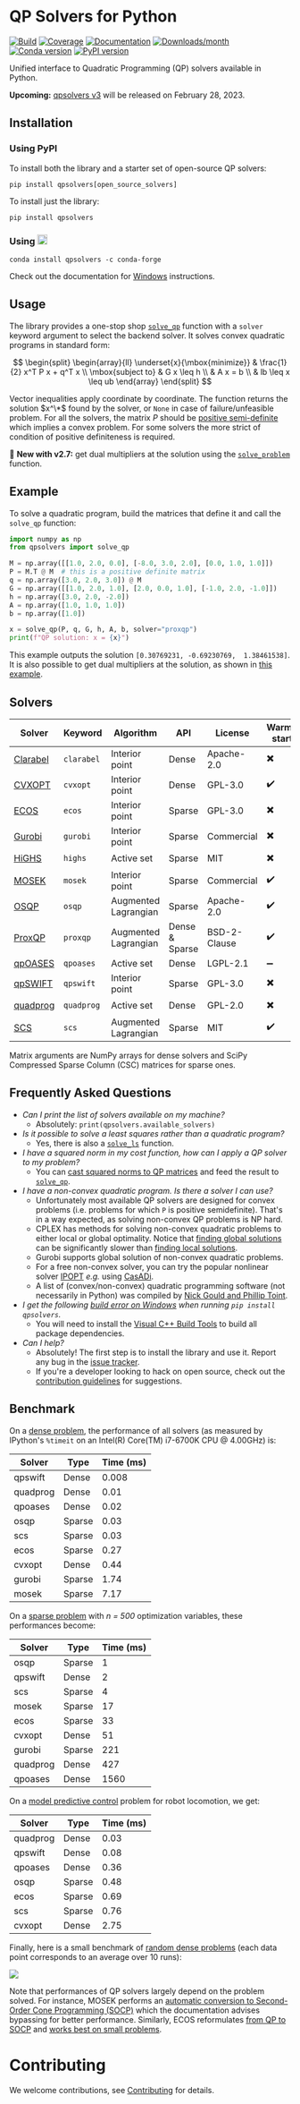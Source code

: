 # QP Solvers for Python

[![Build](https://img.shields.io/github/actions/workflow/status/qpsolvers/qpsolvers/test.yml?branch=master)](https://github.com/qpsolvers/qpsolvers/actions)
[![Coverage](https://coveralls.io/repos/github/qpsolvers/qpsolvers/badge.svg?branch=master)](https://coveralls.io/github/qpsolvers/qpsolvers?branch=master)
[![Documentation](https://img.shields.io/github/actions/workflow/status/qpsolvers/qpsolvers/docs.yml?branch=master&label=docs)](https://qpsolvers.github.io/qpsolvers/)
[![Downloads/month](https://pepy.tech/badge/qpsolvers/month)](https://pepy.tech/project/qpsolvers)
[![Conda version](https://img.shields.io/conda/vn/conda-forge/qpsolvers.svg)](https://anaconda.org/conda-forge/qpsolvers)
[![PyPI version](https://img.shields.io/pypi/v/qpsolvers)](https://pypi.org/project/qpsolvers/)

Unified interface to Quadratic Programming (QP) solvers available in Python.

**Upcoming:** [qpsolvers v3](https://github.com/qpsolvers/qpsolvers/discussions/147) will be released on February 28, 2023.

## Installation

### Using PyPI

To install both the library and a starter set of open-source QP solvers:

```console
pip install qpsolvers[open_source_solvers]
```

To install just the library:

```console
pip install qpsolvers
```

### Using <img src="https://s3.amazonaws.com/conda-dev/conda_logo.svg" height="18">

```console
conda install qpsolvers -c conda-forge
```

Check out the documentation for [Windows](https://qpsolvers.github.io/qpsolvers/installation.html#windows) instructions.

## Usage

The library provides a one-stop shop [`solve_qp`](https://qpsolvers.github.io/qpsolvers/quadratic-programming.html#qpsolvers.solve_qp) function with a ``solver`` keyword argument to select the backend solver. It solves convex quadratic programs in standard form:

$$
\begin{split}
\begin{array}{ll}
\underset{x}{\mbox{minimize}}
    & \frac{1}{2} x^T P x + q^T x \\
\mbox{subject to}
    & G x \leq h \\
    & A x = b \\
    & lb \leq x \leq ub
\end{array}
\end{split}
$$

Vector inequalities apply coordinate by coordinate. The function returns the solution $x^\*$ found by the solver, or ``None`` in case of failure/unfeasible problem. For all the solvers, the matrix $P$ should be [positive  semi-definite](https://en.wikipedia.org/wiki/Definite_symmetric_matrix) which implies a convex problem. For some solvers the more strict of condition of positive definiteness is required.

📢 **New with v2.7:** get dual multipliers at the solution using the [`solve_problem`](https://qpsolvers.github.io/qpsolvers/quadratic-programming.html#qpsolvers.solve_problem) function.

## Example

To solve a quadratic program, build the matrices that define it and call the ``solve_qp`` function:

```python
import numpy as np
from qpsolvers import solve_qp

M = np.array([[1.0, 2.0, 0.0], [-8.0, 3.0, 2.0], [0.0, 1.0, 1.0]])
P = M.T @ M  # this is a positive definite matrix
q = np.array([3.0, 2.0, 3.0]) @ M
G = np.array([[1.0, 2.0, 1.0], [2.0, 0.0, 1.0], [-1.0, 2.0, -1.0]])
h = np.array([3.0, 2.0, -2.0])
A = np.array([1.0, 1.0, 1.0])
b = np.array([1.0])

x = solve_qp(P, q, G, h, A, b, solver="proxqp")
print(f"QP solution: x = {x}")
```

This example outputs the solution ``[0.30769231, -0.69230769,  1.38461538]``. It is also possible to get dual multipliers at the solution, as shown in [this example](https://qpsolvers.github.io/qpsolvers/quadratic-programming.html#dual-multipliers).

## Solvers

| Solver | Keyword | Algorithm | API | License | Warm-start |
| ------ | ------- | --------- | --- | ------- |------------|
| [Clarabel](https://github.com/oxfordcontrol/Clarabel.rs) | ``clarabel`` | Interior point | Dense | Apache-2.0 | ✖️ |
| [CVXOPT](http://cvxopt.org/) | ``cvxopt`` | Interior point | Dense | GPL-3.0 | ✔️ |
| [ECOS](https://web.stanford.edu/~boyd/papers/ecos.html) | ``ecos`` | Interior point | Sparse | GPL-3.0 | ✖️ |
| [Gurobi](https://www.gurobi.com/) | ``gurobi`` | Interior point | Sparse | Commercial | ✖️ |
| [HiGHS](https://highs.dev/) | ``highs`` | Active set | Sparse | MIT | ✖️ |
| [MOSEK](https://mosek.com/) | ``mosek`` | Interior point | Sparse | Commercial | ✔️ |
| [OSQP](https://osqp.org/) | ``osqp`` | Augmented Lagrangian | Sparse | Apache-2.0 | ✔️ |
| [ProxQP](https://github.com/Simple-Robotics/proxsuite) | ``proxqp`` | Augmented Lagrangian | Dense & Sparse | BSD-2-Clause | ✔️ |
| [qpOASES](https://github.com/coin-or/qpOASES) | ``qpoases`` | Active set | Dense | LGPL-2.1 | ➖ |
| [qpSWIFT](https://qpswift.github.io/) | ``qpswift`` | Interior point | Sparse | GPL-3.0 | ✖️ |
| [quadprog](https://pypi.python.org/pypi/quadprog/) | ``quadprog`` | Active set | Dense | GPL-2.0 | ✖️ |
| [SCS](https://www.cvxgrp.org/scs/) | ``scs`` | Augmented Lagrangian | Sparse | MIT | ✔️ |

Matrix arguments are NumPy arrays for dense solvers and SciPy Compressed Sparse Column (CSC) matrices for sparse ones.

## Frequently Asked Questions

- *Can I print the list of solvers available on my machine?*
  - Absolutely: ``print(qpsolvers.available_solvers)``
- *Is it possible to solve a least squares rather than a quadratic program?*
  - Yes, there is also a [`solve_ls`](https://qpsolvers.github.io/qpsolvers/least-squares.html#qpsolvers.solve_ls) function.
- *I have a squared norm in my cost function, how can I apply a QP solver to my problem?*
  - You can [cast squared norms to QP matrices](https://scaron.info/blog/conversion-from-least-squares-to-quadratic-programming.html) and feed the result to [`solve_qp`](https://qpsolvers.github.io/qpsolvers/quadratic-programming.html#qpsolvers.solve_qp).
- *I have a non-convex quadratic program. Is there a solver I can use?*
  - Unfortunately most available QP solvers are designed for convex problems (i.e. problems for which `P` is positive semidefinite). That's in a way expected, as solving non-convex QP problems is NP hard.
  - CPLEX has methods for solving non-convex quadratic problems to either local or global optimality. Notice that [finding global solutions](https://www.gurobi.com/wp-content/uploads/2020-01-14_Non-Convex-Quadratic-Optimization-in-Gurobi-9.0-Webinar.pdf?x58432) can be significantly slower than [finding local solutions](https://link.springer.com/chapter/10.1007/978-1-4613-0263-6_8).
  - Gurobi supports global solution of non-convex quadratic problems.
  - For a free non-convex solver, you can try the popular nonlinear solver [IPOPT](https://pypi.org/project/ipopt/) *e.g.* using [CasADi](https://web.casadi.org/).
  - A list of (convex/non-convex) quadratic programming software (not necessarily in Python) was compiled by [Nick Gould and Phillip Toint](https://www.numerical.rl.ac.uk/people/nimg/qp/qp.html).
- *I get the following [build error on Windows](https://github.com/qpsolvers/qpsolvers/issues/28) when running `pip install qpsolvers`.*
  - You will need to install the [Visual C++ Build Tools](https://visualstudio.microsoft.com/visual-cpp-build-tools/) to build all package dependencies.
- *Can I help?*
  - Absolutely! The first step is to install the library and use it. Report any bug in the [issue tracker](https://github.com/qpsolvers/qpsolvers/issues).
  - If you're a developer looking to hack on open source, check out the [contribution guidelines](https://github.com/qpsolvers/qpsolvers/blob/master/CONTRIBUTING.md) for suggestions.

## Benchmark

On a [dense problem](examples/benchmark_dense_problem.py), the performance of all solvers (as measured by IPython's ``%timeit`` on an Intel(R) Core(TM) i7-6700K CPU @ 4.00GHz) is:

| Solver   | Type   | Time (ms) |
| -------- | ------ | --------- |
| qpswift  | Dense  | 0.008     |
| quadprog | Dense  | 0.01      |
| qpoases  | Dense  | 0.02      |
| osqp     | Sparse | 0.03      |
| scs      | Sparse | 0.03      |
| ecos     | Sparse | 0.27      |
| cvxopt   | Dense  | 0.44      |
| gurobi   | Sparse | 1.74      |
| mosek    | Sparse | 7.17      |

On a [sparse problem](examples/benchmark_sparse_problem.py) with *n = 500* optimization variables, these performances become:

| Solver   | Type   | Time (ms) |
| -------- | ------ | --------- |
| osqp     | Sparse |    1      |
| qpswift  | Dense  |    2      |
| scs      | Sparse |    4      |
| mosek    | Sparse |   17      |
| ecos     | Sparse |   33      |
| cvxopt   | Dense  |   51      |
| gurobi   | Sparse |  221      |
| quadprog | Dense  |  427      |
| qpoases  | Dense  | 1560      |

On a [model predictive control](examples/model_predictive_control.py) problem for robot locomotion, we get:

| Solver   | Type   | Time (ms) |
| -------- | ------ | --------- |
| quadprog | Dense  | 0.03      |
| qpswift  | Dense  | 0.08      |
| qpoases  | Dense  | 0.36      |
| osqp     | Sparse | 0.48      |
| ecos     | Sparse | 0.69      |
| scs      | Sparse | 0.76      |
| cvxopt   | Dense  | 2.75      |

Finally, here is a small benchmark of [random dense problems](examples/benchmark_random_problems.py) (each data point corresponds to an average over 10 runs):

<img src="https://scaron.info/images/qp-benchmark-2022.png">

Note that performances of QP solvers largely depend on the problem solved. For instance, MOSEK performs an [automatic conversion to Second-Order Cone Programming (SOCP)](https://docs.mosek.com/8.1/pythonapi/prob-def-quadratic.html) which the documentation advises bypassing for better performance. Similarly, ECOS reformulates [from QP to SOCP](qpsolvers/solvers/conversions/socp_from_qp.py) and [works best on small problems](https://web.stanford.edu/%7Eboyd/papers/ecos.html).

# Contributing

We welcome contributions, see [Contributing](https://github.com/qpsolvers/qpsolvers/blob/master/CONTRIBUTING.md) for details.
